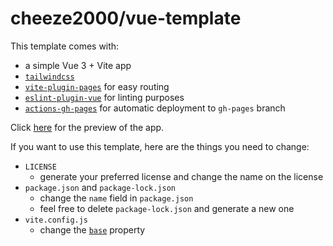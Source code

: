 # cheeze2000/vue-template
This template comes with:
- a simple Vue 3 + Vite app
- [`tailwindcss`](https://tailwindcss.com/)
- [`vite-plugin-pages`](https://github.com/hannoeru/vite-plugin-pages) for easy routing
- [`eslint-plugin-vue`](https://eslint.vuejs.org/) for linting purposes
- [`actions-gh-pages`](https://github.com/peaceiris/actions-gh-pages) for automatic deployment to `gh-pages` branch

Click [here](https://cheeze2000.github.io/vue-template/) for the preview of the app.

If you want to use this template, here are the things you need to change:
- `LICENSE`
	- generate your preferred license and change the name on the license
- `package.json` and `package-lock.json`
	- change the `name` field in `package.json`
	- feel free to delete `package-lock.json` and generate a new one
- `vite.config.js`
	- change the [`base`](https://vitejs.dev/guide/static-deploy.html#github-pages) property
